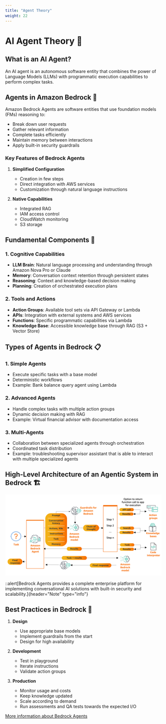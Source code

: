 ```yaml
---
title: "Agent Theory"
weight: 22
---
```


# AI Agent Theory 🤖

## What is an AI Agent?

An AI agent is an autonomous software entity that combines the power of Language Models (LLMs) with programmatic execution capabilities to perform complex tasks.

## Agents in Amazon Bedrock 🌟

Amazon Bedrock Agents are software entities that use foundation models (FMs) reasoning to:

- Break down user requests
- Gather relevant information
- Complete tasks efficiently
- Maintain memory between interactions
- Apply built-in security guardrails

### Key Features of Bedrock Agents

1. **Simplified Configuration**

   - Creation in few steps
   - Direct integration with AWS services
   - Customization through natural language instructions

2. **Native Capabilities**
   - Integrated RAG
   - IAM access control
   - CloudWatch monitoring
   - S3 storage

## Fundamental Components 🔧

### 1. Cognitive Capabilities

- **LLM Brain**: Natural language processing and understanding through Amazon Nova Pro or Claude
- **Memory**: Conversation context retention through persistent states
- **Reasoning**: Context and knowledge-based decision making
- **Planning**: Creation of orchestrated execution plans

### 2. Tools and Actions

- **Action Groups**: Available tool sets via API Gateway or Lambda
- **APIs**: Integration with external systems and AWS services
- **Functions**: Specific programmatic capabilities via Lambda
- **Knowledge Base**: Accessible knowledge base through RAG (S3 + Vector Store)

## Types of Agents in Bedrock 📋

### 1. Simple Agents

- Execute specific tasks with a base model
- Deterministic workflows
- Example: Bank balance query agent using Lambda

### 2. Advanced Agents

- Handle complex tasks with multiple action groups
- Dynamic decision making with RAG
- Example: Virtual financial advisor with documentation access

### 3. Multi-Agents

- Collaboration between specialized agents through orchestration
- Coordinated task distribution
- Example: troubleshooting supervisor assistant that is able to interact with multiple specialized agents

## High-Level Architecture of an Agentic System in Bedrock 🏗️

![Agent Architecture](/static/02-images/theory-agents-01.png)

::alert[Bedrock Agents provides a complete enterprise platform for implementing conversational AI solutions with built-in security and scalability.]{header="Note" type="info"}

## Best Practices in Bedrock 📌

1. **Design**

   - Use appropriate base models
   - Implement guardrails from the start
   - Design for high availability

2. **Development**

   - Test in playground
   - Iterate instructions
   - Validate action groups

3. **Production**
   - Monitor usage and costs
   - Keep knowledge updated
   - Scale according to demand
   - Run assessments and QA tests towards the expected I/O

[More information about Bedrock Agents](https://aws.amazon.com/bedrock/agents/)
